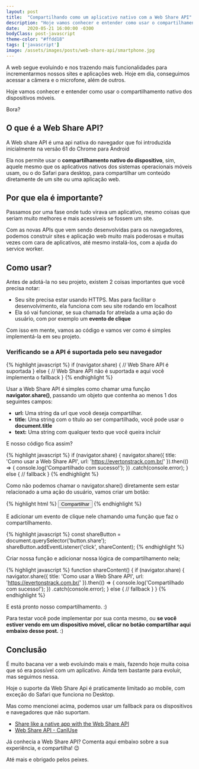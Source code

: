 ```yaml
---
layout: post
title:  "Compartilhando como um aplicativo nativo com a Web Share API"
description: "Hoje vamos conhecer e entender como usar o compartilhamento nativo dos dispositivos móveis, como a Web Share API."
date:   2020-05-21 16:00:00 -0300
bodyClass: post-javascript
theme-color: "#ffdd18"
tags: ['javascript']
image: /assets/images/posts/web-share-api/smartphone.jpg
---
```


A web segue evoluindo e nos trazendo mais funcionalidades para incrementarmos nossos sites e aplicações web. Hoje em dia, conseguimos acessar a câmera e o microfone, além de outros.

Hoje vamos conhecer e entender como usar o compartilhamento nativo dos dispositivos móveis.

Bora?


## O que é a Web Share API?

A Web share API é uma api nativa do navegador que foi introduzida inicialmente na versão 61 do Chrome para Android

Ela nos permite usar o **compartilhamento nativo do dispositivo**, sim, aquele mesmo que os aplicativos nativos dos sistemas operacionais móveis usam, ou o do Safari para desktop, para compartilhar um conteúdo diretamente de um site ou uma aplicação web.


## Por que ela é importante?

Passamos por uma fase onde tudo virava um aplicativo, mesmo coisas que seriam muito melhores e mais acessíveis se fossem um site.

Com as novas APIs que vem sendo desenvolvidas para os navegadores, podemos construir sites e aplicação web muito mais poderosas e muitas vezes com cara de aplicativos, até mesmo instalá-los, com a ajuda do service worker.


## Como usar?

Antes de adotá-la no seu projeto, existem 2 coisas importantes que você precisa notar:



- Seu site precisa estar usando HTTPS. Mas para facilitar o desenvolvimento, ela funciona com seu site rodando em localhost
- Ela só vai funcionar, se sua chamada for atrelada a uma ação do usuário, com por exemplo um **evento de clique**

Com isso em mente, vamos ao código e vamos ver como é simples implementá-la em seu projeto.


### Verificando se a API é suportada pelo seu navegador


{% highlight javascript %}
if (navigator.share) {
  //  Web Share API é suportada
} else {
  // Web Share API não é suportada e aqui você implementa o fallback
}
{% endhighlight %}


Usar a Web Share API é simples como chamar uma função **navigator.share()**, passando um objeto que contenha ao menos 1 dos seguintes campos:

- **url:** Uma string da url que você deseja compartilhar.
- **title:** Uma string com o título ao ser compartilhado, você pode usar o **document.title**
- **text:** Uma string com qualquer texto que você queira incluir

E nosso código fica assim?


{% highlight javascript %}
if (navigator.share) {
    navigator.share({
      title: 'Como usar a Web Share API',
      url: 'https://evertonstrack.com.br/'
    }).then(() => {
      console.log('Compartilhado com sucesso!');
    })
    .catch(console.error);
} else {
    // fallback
}
{% endhighlight %}


Como não podemos chamar o navigator.share() diretamente sem estar relacionado a uma ação do usuário, vamos criar um botão:


{% highlight html %}
<button class="share">Compartilhar</button>
{% endhighlight %}


E adicionar um evento de clique nele chamando uma função que faz o compartilhamento.

{% highlight javascript %}
const shareButton = document.querySelector('button.share');
shareButton.addEventListener('click', shareContent);
{% endhighlight %}


Criar nossa função e adicionar nossa lógica de compartilhamento nela;

{% highlight javascript %}
function shareContent() {
  if (navigator.share) {
    navigator.share({
      title: 'Como usar a Web Share API',
      url: 'https://evertonstrack.com.br/'
    }).then(() => {
      console.log('Compartilhado com sucesso!');
    })
    .catch(console.error);
   } else {
     // fallback
   }
}
{% endhighlight %}


E está pronto nosso compartilhamento. :)

Para testar você pode implementar por sua conta mesmo, ou **se você estiver vendo em um dispositivo móvel, clicar no botão compartilhar aqui embaixo desse post.** :)

## Conclusão

É muito bacana ver a web evoluindo mais e mais, fazendo hoje muita coisa que só era possível com um aplicativo. Ainda tem bastante para evoluir, mas seguimos nessa.

Hoje o suporte da Web Share Api é praticamente limitado ao mobile, com exceção do Safari que funciona no Desktop.

Mas como mencionei acima, podemos usar um fallback para os dispositivos e navegadores que não suportam.

- [Share like a native app with the Web Share API](https://web.dev/web-share/)
- [Web Share API - CanIUse](https://caniuse.com/#feat=web-share)

Já conhecia a Web Share API? Comenta aqui embaixo sobre a sua experiência, e compartilha! 😉

Até mais e obrigado pelos peixes.
